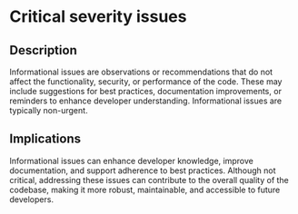 # Critical severity issues

## Description

Informational issues are observations or recommendations that do not affect the functionality, security, or performance of the code. These may include suggestions for best practices, documentation improvements, or reminders to enhance developer understanding. Informational issues are typically non-urgent.

## Implications

Informational issues can enhance developer knowledge, improve documentation, and support adherence to best practices. Although not critical, addressing these issues can contribute to the overall quality of the codebase, making it more robust, maintainable, and accessible to future developers.
